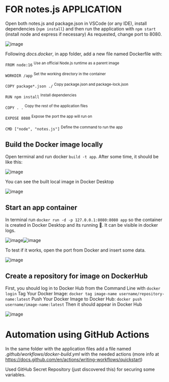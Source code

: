 # FOR notes.js APPLICATION
Open both notes.js and package.json in VSCode (or any IDE), install dependencies (`npm install`) and then run the application with `npm start` (install node and express if necessary)
As requested, change port to 8080.

![image](https://github.com/user-attachments/assets/78197637-6f02-460d-89ef-a8b17b6a2118)

Following *docs.docker*, in app folder, add a new file named Dockerfile with:

`FROM node:16`  <sup>Use an official Node.js runtime as a parent image</sup> 

`WORKDIR /app` <sup>Set the working directory in the container</sup>

`COPY package*.json ./` <sup>Copy package.json and package-lock.json</sup>

`RUN npm install` <sup>Install dependencies</sup>

`COPY . .` <sup>Copy the rest of the application files</sup>

`EXPOSE 8080` <sup>Expose the port the app will run on</sup>

`CMD ["node", "notes.js"]` <sup>Define the command to run the app</sup>


## Build the Docker image locally
Open terminal and run docker `build -t app`. After some time, it should be like this:

![image](https://github.com/user-attachments/assets/f4c59c9f-4482-4f83-93ad-81fc4282bd8b)

You can see the built local image in Docker Desktop

![image](https://github.com/user-attachments/assets/4619f815-4a69-4d3c-8d82-f3dc2c3cc96f)



## Start an app container
In terminal run `docker run -d -p 127.0.0.1:8080:8080 app`
so the container is created in Docker Desktop and its running 🏃. It can be visible in docker logs.

![image](https://github.com/user-attachments/assets/ad44fb53-a17e-40e9-80ce-f64d343b039b)![image](https://github.com/user-attachments/assets/d514f0b1-fef5-4d21-a91a-c9ba048a3838)





To test if it works, open the port from Docker and insert some data. 

![image](https://github.com/user-attachments/assets/3659dbda-fe39-4551-9775-25f2ab32a4da)


## Create a repository for image on DockerHub

First, you should log in to Docker Hub from the Command Line with `docker login`
Tag Your Docker Image: `docker tag image-name username/repository-name:latest`
Push Your Docker Image to Docker Hub: `docker push username/image-name:latest`
Then it should appear in Docker Hub

![image](https://github.com/user-attachments/assets/1b32a70f-0210-4c0e-9da3-da574a39b82a)




# Automation using GitHub Actions

In the same folder with the application files add a file named *.github/workflows/docker-build.yml* with the needed actions (more info at https://docs.github.com/en/actions/writing-workflows/quickstart)

Used GitHub Secret Repository (just discovered this) for securing some variables.
